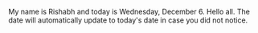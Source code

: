 My name is Rishabh and today is Wednesday, December 6. Hello all. The date will automatically update to today's date in case you did not notice.
